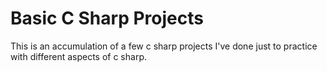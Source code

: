 # Basic C Sharp Projects
This is an accumulation of a few c sharp projects I've done just to practice with different aspects of c sharp.
